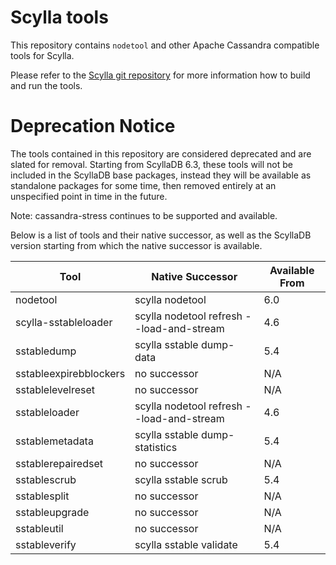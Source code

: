# Scylla tools

This repository contains `nodetool` and other Apache Cassandra compatible tools for Scylla.

Please refer to the [Scylla git repository](https://github.com/scylladb/scylla) for more information how to build and run the tools.

# Deprecation Notice

The tools contained in this repository are considered deprecated and are slated for removal.
Starting from ScyllaDB 6.3, these tools will not be included in the ScyllaDB base packages, instead they will be available as standalone packages for some time, then removed entirely at an unspecified point in time in the future.

Note: cassandra-stress continues to be supported and available.

Below is a list of tools and their native successor, as well as the ScyllaDB version starting from which the native successor is available.

| Tool                   | Native Successor                          | Available From                |
| ---------------------- | ----------------------------------------- | ----------------------------- |
| nodetool               | scylla nodetool                           | 6.0                           |
| scylla-sstableloader   | scylla nodetool refresh --load-and-stream | 4.6                           |
| sstabledump            | scylla sstable dump-data                  | 5.4                           |
| sstableexpirebblockers | no successor                              | N/A                           |
| sstablelevelreset      | no successor                              | N/A                           |
| sstableloader          | scylla nodetool refresh --load-and-stream | 4.6                           |
| sstablemetadata        | scylla sstable dump-statistics            | 5.4                           |
| sstablerepairedset     | no successor                              | N/A                           |
| sstablescrub           | scylla sstable scrub                      | 5.4                           |
| sstablesplit           | no successor                              | N/A                           |
| sstableupgrade         | no successor                              | N/A                           |
| sstableutil            | no successor                              | N/A                           |
| sstableverify          | scylla sstable validate                   | 5.4                           |
